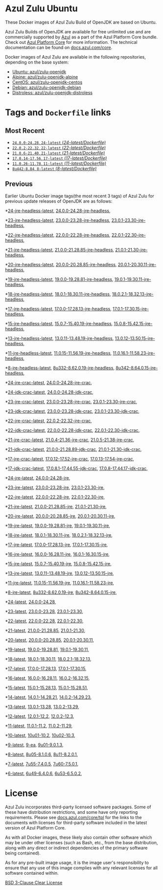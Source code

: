 Azul Zulu Ubuntu
================

These Docker images of Azul Zulu Build of OpenJDK are based on Ubuntu.

Azul Zulu Builds of OpenJDK are available for free unlimited use and are commercially supported by [Azul][1] as a part of the Azul Platform Core bundle.
Check out [Azul Platform Core][2] for more information. The technical documentation can be found on [docs.azul.com/core][3].

Docker images of Azul Zulu are available in the following repositories, depending on the base system:

  * [Ubuntu: azul/zulu-openjdk][4]
  * [Alpine: azul/zulu-openjdk-alpine][5]
  * [CentOS: azul/zulu-openjdk-centos][6]
  * [Debian: azul/zulu-openjdk-debian][7]
  * [Distroless: azul/zulu-openjdk-distroless][8]

Tags and `Dockerfile` links
===========================

Most Recent
-----------


  * [`24.0.0-24.28`, `24-latest` (*24-latest/Dockerfile)*][46]
  * [`22.0.2-22.32`, `22-latest` (*22-latest/Dockerfile)*][68]
  * [`21.0.6-21.40`, `21-latest` (*21-latest/Dockerfile)*][82]
  * [`17.0.14-17.56`, `17-latest` (*17-latest/Dockerfile)*][149]
  * [`11.0.26-11.78`, `11-latest` (*11-latest/Dockerfile)*][272]
  * [`8u442-8.84`, `8-latest` (*8-latest/Dockerfile)*][341]

Previous
--------

Earlier Ubuntu Docker image tags(the most recent 3 tags) of Azul Zulu for previous update releases of OpenJDK are as follows:


  *[24-jre-headless-latest][11],
  [24.0.0-24.28-jre-headless][50],
  
  *[23-jre-headless-latest][12],
  [23.0.0-23.28-jre-headless][57],
  [23.0.1-23.30-jre-headless][59],
  
  
  *[22-jre-headless-latest][13],
  [22.0.0-22.28-jre-headless][69],
  [22.0.1-22.30-jre-headless][75],
  
  
  *[21-jre-headless-latest][14],
  [21.0.0-21.28.85-jre-headless][83],
  [21.0.1-21.30-jre-headless][89],
  
  
  
  
  
  
  
  *[20-jre-headless-latest][15],
  [20.0.0-20.28.85-jre-headless][121],
  [20.0.1-20.30.11-jre-headless][123],
  
  
  *[19-jre-headless-latest][16],
  [19.0.0-19.28.81-jre-headless][129],
  [19.0.1-19.30.11-jre-headless][133],
  
  
  *[18-jre-headless-latest][17],
  [18.0.1-18.30.11-jre-headless][140],
  [18.0.2.1-18.32.13-jre-headless][144],
  
  
  *[17-jre-headless-latest][18],
  [17.0.0-17.28.13-jre-headless][150],
  [17.0.1-17.30.15-jre-headless][155],
  
  
  
  
  
  
  
  
  
  
  
  
  
  
  
  
  
  *[15-jre-headless-latest][19],
  [15.0.7-15.40.19-jre-headless][231],
  [15.0.8-15.42.15-jre-headless][235],
  
  
  
  *[13-jre-headless-latest][20],
  [13.0.11-13.48.19-jre-headless][257],
  [13.0.12-13.50.15-jre-headless][261],
  
  
  
  *[11-jre-headless-latest][21],
  [11.0.15-11.56.19-jre-headless][289],
  [11.0.16.1-11.58.23-jre-headless][291],
  
  
  
  
  
  
  
  
  
  
  
  
  
  
  *[8-jre-headless-latest][22],
  [8u332-8.62.0.19-jre-headless][379],
  [8u342-8.64.0.15-jre-headless][383],
  
  
  
  
  
  
  
  
  
  
  
  
  
  
  *[24-jre-crac-latest][23],
  [24.0.0-24.28-jre-crac][48],
  
  *[24-jdk-crac-latest][24],
  [24.0.0-24.28-jdk-crac][51],
  
  *[23-jre-crac-latest][25],
  [23.0.0-23.28-jre-crac][54],
  [23.0.1-23.30-jre-crac][60],
  
  
  *[23-jdk-crac-latest][26],
  [23.0.0-23.28-jdk-crac][56],
  [23.0.1-23.30-jdk-crac][62],
  
  
  *[22-jre-crac-latest][27],
  [22.0.2-22.32-jre-crac][77],
  
  *[22-jdk-crac-latest][28],
  [22.0.0-22.28-jdk-crac][71],
  [22.0.1-22.30-jdk-crac][74],
  
  
  *[21-jre-crac-latest][29],
  [21.0.4-21.36-jre-crac][107],
  [21.0.5-21.38-jre-crac][109],
  
  
  *[21-jdk-crac-latest][30],
  [21.0.0-21.28.89-jdk-crac][86],
  [21.0.1-21.30-jdk-crac][88],
  
  
  
  
  
  
  
  *[17-jre-crac-latest][31],
  [17.0.12-17.52-jre-crac][203],
  [17.0.13-17.54-jre-crac][207],
  
  
  *[17-jdk-crac-latest][32],
  [17.0.8.1-17.44.55-jdk-crac][180],
  [17.0.8-17.44.17-jdk-crac][184],
  
  
  
  
  
  
  
  
  *[24-jre-latest][33],
  [24.0.0-24.28-jre][49],
  
  *[23-jre-latest][34],
  [23.0.0-23.28-jre][53],
  [23.0.1-23.30-jre][61],
  
  
  *[22-jre-latest][35],
  [22.0.0-22.28-jre][72],
  [22.0.1-22.30-jre][73],
  
  
  *[21-jre-latest][36],
  [21.0.0-21.28.85-jre][85],
  [21.0.1-21.30-jre][87],
  
  
  
  
  
  
  
  *[20-jre-latest][37],
  [20.0.0-20.28.85-jre][120],
  [20.0.1-20.30.11-jre][124],
  
  
  *[19-jre-latest][38],
  [19.0.0-19.28.81-jre][131],
  [19.0.1-19.30.11-jre][132],
  
  
  *[18-jre-latest][39],
  [18.0.1-18.30.11-jre][142],
  [18.0.2.1-18.32.13-jre][143],
  
  
  *[17-jre-latest][40],
  [17.0.0-17.28.13-jre][152],
  [17.0.1-17.30.15-jre][153],
  
  
  
  
  
  
  
  
  
  
  
  
  
  
  
  
  
  *[16-jre-latest][41],
  [16.0.0-16.28.11-jre][218],
  [16.0.1-16.30.15-jre][219],
  
  
  *[15-jre-latest][42],
  [15.0.7-15.40.19-jre][230],
  [15.0.8-15.42.15-jre][234],
  
  
  
  *[13-jre-latest][43],
  [13.0.11-13.48.19-jre][258],
  [13.0.12-13.50.15-jre][259],
  
  
  
  *[11-jre-latest][44],
  [11.0.15-11.56.19-jre][288],
  [11.0.16.1-11.58.23-jre][293],
  
  
  
  
  
  
  
  
  
  
  
  
  
  
  *[8-jre-latest][45],
  [8u332-8.62.0.19-jre][380],
  [8u342-8.64.0.15-jre][384],
  
  
  
  
  
  
  
  
  
  
  
  
  
  
  *[24-latest][46],
  [24.0.0-24.28][47],
  
  *[23-latest][52],
  [23.0.0-23.28][55],
  [23.0.1-23.30][58],
  
  
  *[22-latest][68],
  [22.0.0-22.28][70],
  [22.0.1-22.30][76],
  
  
  *[21-latest][82],
  [21.0.0-21.28.85][84],
  [21.0.1-21.30][90],
  
  
  
  
  
  
  
  *[20-latest][118],
  [20.0.0-20.28.85][119],
  [20.0.1-20.30.11][122],
  
  
  *[19-latest][128],
  [19.0.0-19.28.81][130],
  [19.0.1-19.30.11][134],
  
  
  
  *[18-latest][139],
  [18.0.1-18.30.11][141],
  [18.0.2.1-18.32.13][145],
  
  
  *[17-latest][149],
  [17.0.0-17.28.13][151],
  [17.0.1-17.30.15][154],
  
  
  
  
  
  
  
  
  
  
  
  
  
  
  
  
  
  *[16-latest][216],
  [16.0.0-16.28.11][217],
  [16.0.2-16.32.15][220],
  
  *[15-latest][222],
  [15.0.1-15.28.13][223],
  [15.0.1-15.28.51][224],
  
  
  
  
  
  
  
  
  
  
  *[14-latest][242],
  [14.0.1-14.28.21][243],
  [14.0.2-14.29.23][244],
  
  *[13-latest][245],
  [13.0.1-13.28][246],
  [13.0.2-13.29][247],
  
  
  
  
  
  
  
  
  
  
  
  
  
  *[12-latest][268],
  [12.0.1-12.2][269],
  [12.0.2-12.3][270],
  
  
  *[11-latest][272],
  [11.0.1-11.2][273],
  [11.0.2-11.29][274],
  
  
  
  
  
  
  
  
  
  
  
  
  
  
  
  
  
  
  
  
  
  
  
  
  
  
  
  
  
  *[10-latest][333],
  [10u01-10.2][334],
  [10u02-10.3][335],
  
  *[9-latest][336],
  [9-ea][337],
  [9u01-9.0.1.3][338],
  
  
  
  *[8-latest][341],
  [8u05-8.1.0.6][342],
  [8u11-8.2.0.1][343],
  
  
  
  
  
  
  
  
  
  
  
  
  
  
  
  
  
  
  
  
  
  
  
  
  
  
  
  
  
  
  
  
  
  
  
  
  
  
  
  
  
  
  
  
  
  
  
  
  
  
  
  *[7-latest][424],
  [7u55-7.4.0.5][425],
  [7u60-7.5.0.1][426],
  
  
  
  
  
  
  
  
  
  
  
  
  
  
  
  
  
  
  
  
  
  
  
  
  
  
  
  
  
  
  
  
  
  
  
  
  *[6-latest][462],
  [6u49-6.4.0.6][463],
  [6u53-6.5.0.2][464],
  
  
  
  
  
  
  
  
  
  
  
  
  
  
  
  
  
  License
=======

Azul Zulu incorporates third-party licensed software packages. Some of these have distribution restrictions, and some have only reporting requirements. Please see [docs.azul.com/core/tpl][9] for the links to the documents with licenses for third-party software included in the latest version of Azul Platform Core.

As with all Docker images, these likely also contain other software which may be under other licenses (such as Bash, etc., from the base distribution, along with any direct or indirect dependencies of the primary software being contained).

As for any pre-built image usage, it is the image user's responsibility to ensure that any use of this image complies with any relevant licenses for all software contained within.

[BSD 3-Clause Clear License][10]

  [1]: https://www.azul.com/
  [2]: https://www.azul.com/products/core/
  [3]: https://docs.azul.com/core/
  [4]: https://hub.docker.com/r/azul/zulu-openjdk
  [5]: https://hub.docker.com/r/azul/zulu-openjdk-alpine
  [6]: https://hub.docker.com/r/azul/zulu-openjdk-centos
  [7]: https://hub.docker.com/r/azul/zulu-openjdk-debian
  [8]: https://hub.docker.com/r/azul/zulu-openjdk-distroless
  [9]: https://docs.azul.com/core/tpl
  [10]: https://github.com/zulu-openjdk/zulu-openjdk/blob/master/LICENSE.txt


  [11]: https://github.com/zulu-openjdk/zulu-openjdk/blob/master/ubuntu/24-jre-headless-latest/Dockerfile
  [50]: https://github.com/zulu-openjdk/zulu-openjdk/blob/master/ubuntu/24.0.0-24.28-jre-headless/Dockerfile
  
  [12]: https://github.com/zulu-openjdk/zulu-openjdk/blob/master/ubuntu/23-jre-headless-latest/Dockerfile
  [57]: https://github.com/zulu-openjdk/zulu-openjdk/blob/master/ubuntu/23.0.0-23.28-jre-headless/Dockerfile
  [59]: https://github.com/zulu-openjdk/zulu-openjdk/blob/master/ubuntu/23.0.1-23.30-jre-headless/Dockerfile
  
  
  [13]: https://github.com/zulu-openjdk/zulu-openjdk/blob/master/ubuntu/22-jre-headless-latest/Dockerfile
  [69]: https://github.com/zulu-openjdk/zulu-openjdk/blob/master/ubuntu/22.0.0-22.28-jre-headless/Dockerfile
  [75]: https://github.com/zulu-openjdk/zulu-openjdk/blob/master/ubuntu/22.0.1-22.30-jre-headless/Dockerfile
  
  
  [14]: https://github.com/zulu-openjdk/zulu-openjdk/blob/master/ubuntu/21-jre-headless-latest/Dockerfile
  [83]: https://github.com/zulu-openjdk/zulu-openjdk/blob/master/ubuntu/21.0.0-21.28.85-jre-headless/Dockerfile
  [89]: https://github.com/zulu-openjdk/zulu-openjdk/blob/master/ubuntu/21.0.1-21.30-jre-headless/Dockerfile
  
  
  
  
  
  
  
  [15]: https://github.com/zulu-openjdk/zulu-openjdk/blob/master/ubuntu/20-jre-headless-latest/Dockerfile
  [121]: https://github.com/zulu-openjdk/zulu-openjdk/blob/master/ubuntu/20.0.0-20.28.85-jre-headless/Dockerfile
  [123]: https://github.com/zulu-openjdk/zulu-openjdk/blob/master/ubuntu/20.0.1-20.30.11-jre-headless/Dockerfile
  
  
  [16]: https://github.com/zulu-openjdk/zulu-openjdk/blob/master/ubuntu/19-jre-headless-latest/Dockerfile
  [129]: https://github.com/zulu-openjdk/zulu-openjdk/blob/master/ubuntu/19.0.0-19.28.81-jre-headless/Dockerfile
  [133]: https://github.com/zulu-openjdk/zulu-openjdk/blob/master/ubuntu/19.0.1-19.30.11-jre-headless/Dockerfile
  
  
  [17]: https://github.com/zulu-openjdk/zulu-openjdk/blob/master/ubuntu/18-jre-headless-latest/Dockerfile
  [140]: https://github.com/zulu-openjdk/zulu-openjdk/blob/master/ubuntu/18.0.1-18.30.11-jre-headless/Dockerfile
  [144]: https://github.com/zulu-openjdk/zulu-openjdk/blob/master/ubuntu/18.0.2.1-18.32.13-jre-headless/Dockerfile
  
  
  [18]: https://github.com/zulu-openjdk/zulu-openjdk/blob/master/ubuntu/17-jre-headless-latest/Dockerfile
  [150]: https://github.com/zulu-openjdk/zulu-openjdk/blob/master/ubuntu/17.0.0-17.28.13-jre-headless/Dockerfile
  [155]: https://github.com/zulu-openjdk/zulu-openjdk/blob/master/ubuntu/17.0.1-17.30.15-jre-headless/Dockerfile
  
  
  
  
  
  
  
  
  
  
  
  
  
  
  
  
  
  [19]: https://github.com/zulu-openjdk/zulu-openjdk/blob/master/ubuntu/15-jre-headless-latest/Dockerfile
  [231]: https://github.com/zulu-openjdk/zulu-openjdk/blob/master/ubuntu/15.0.7-15.40.19-jre-headless/Dockerfile
  [235]: https://github.com/zulu-openjdk/zulu-openjdk/blob/master/ubuntu/15.0.8-15.42.15-jre-headless/Dockerfile
  
  
  
  [20]: https://github.com/zulu-openjdk/zulu-openjdk/blob/master/ubuntu/13-jre-headless-latest/Dockerfile
  [257]: https://github.com/zulu-openjdk/zulu-openjdk/blob/master/ubuntu/13.0.11-13.48.19-jre-headless/Dockerfile
  [261]: https://github.com/zulu-openjdk/zulu-openjdk/blob/master/ubuntu/13.0.12-13.50.15-jre-headless/Dockerfile
  
  
  
  [21]: https://github.com/zulu-openjdk/zulu-openjdk/blob/master/ubuntu/11-jre-headless-latest/Dockerfile
  [289]: https://github.com/zulu-openjdk/zulu-openjdk/blob/master/ubuntu/11.0.15-11.56.19-jre-headless/Dockerfile
  [291]: https://github.com/zulu-openjdk/zulu-openjdk/blob/master/ubuntu/11.0.16.1-11.58.23-jre-headless/Dockerfile
  
  
  
  
  
  
  
  
  
  
  
  
  
  
  [22]: https://github.com/zulu-openjdk/zulu-openjdk/blob/master/ubuntu/8-jre-headless-latest/Dockerfile
  [379]: https://github.com/zulu-openjdk/zulu-openjdk/blob/master/ubuntu/8u332-8.62.0.19-jre-headless/Dockerfile
  [383]: https://github.com/zulu-openjdk/zulu-openjdk/blob/master/ubuntu/8u342-8.64.0.15-jre-headless/Dockerfile
  
  
  
  
  
  
  
  
  
  
  
  
  
  
  [23]: https://github.com/zulu-openjdk/zulu-openjdk/blob/master/ubuntu/24-jre-crac-latest/Dockerfile
  [48]: https://github.com/zulu-openjdk/zulu-openjdk/blob/master/ubuntu/24.0.0-24.28-jre-crac/Dockerfile
  
  [24]: https://github.com/zulu-openjdk/zulu-openjdk/blob/master/ubuntu/24-jdk-crac-latest/Dockerfile
  [51]: https://github.com/zulu-openjdk/zulu-openjdk/blob/master/ubuntu/24.0.0-24.28-jdk-crac/Dockerfile
  
  [25]: https://github.com/zulu-openjdk/zulu-openjdk/blob/master/ubuntu/23-jre-crac-latest/Dockerfile
  [54]: https://github.com/zulu-openjdk/zulu-openjdk/blob/master/ubuntu/23.0.0-23.28-jre-crac/Dockerfile
  [60]: https://github.com/zulu-openjdk/zulu-openjdk/blob/master/ubuntu/23.0.1-23.30-jre-crac/Dockerfile
  
  
  [26]: https://github.com/zulu-openjdk/zulu-openjdk/blob/master/ubuntu/23-jdk-crac-latest/Dockerfile
  [56]: https://github.com/zulu-openjdk/zulu-openjdk/blob/master/ubuntu/23.0.0-23.28-jdk-crac/Dockerfile
  [62]: https://github.com/zulu-openjdk/zulu-openjdk/blob/master/ubuntu/23.0.1-23.30-jdk-crac/Dockerfile
  
  
  [27]: https://github.com/zulu-openjdk/zulu-openjdk/blob/master/ubuntu/22-jre-crac-latest/Dockerfile
  [77]: https://github.com/zulu-openjdk/zulu-openjdk/blob/master/ubuntu/22.0.2-22.32-jre-crac/Dockerfile
  
  [28]: https://github.com/zulu-openjdk/zulu-openjdk/blob/master/ubuntu/22-jdk-crac-latest/Dockerfile
  [71]: https://github.com/zulu-openjdk/zulu-openjdk/blob/master/ubuntu/22.0.0-22.28-jdk-crac/Dockerfile
  [74]: https://github.com/zulu-openjdk/zulu-openjdk/blob/master/ubuntu/22.0.1-22.30-jdk-crac/Dockerfile
  
  
  [29]: https://github.com/zulu-openjdk/zulu-openjdk/blob/master/ubuntu/21-jre-crac-latest/Dockerfile
  [107]: https://github.com/zulu-openjdk/zulu-openjdk/blob/master/ubuntu/21.0.4-21.36-jre-crac/Dockerfile
  [109]: https://github.com/zulu-openjdk/zulu-openjdk/blob/master/ubuntu/21.0.5-21.38-jre-crac/Dockerfile
  
  
  [30]: https://github.com/zulu-openjdk/zulu-openjdk/blob/master/ubuntu/21-jdk-crac-latest/Dockerfile
  [86]: https://github.com/zulu-openjdk/zulu-openjdk/blob/master/ubuntu/21.0.0-21.28.89-jdk-crac/Dockerfile
  [88]: https://github.com/zulu-openjdk/zulu-openjdk/blob/master/ubuntu/21.0.1-21.30-jdk-crac/Dockerfile
  
  
  
  
  
  
  
  [31]: https://github.com/zulu-openjdk/zulu-openjdk/blob/master/ubuntu/17-jre-crac-latest/Dockerfile
  [203]: https://github.com/zulu-openjdk/zulu-openjdk/blob/master/ubuntu/17.0.12-17.52-jre-crac/Dockerfile
  [207]: https://github.com/zulu-openjdk/zulu-openjdk/blob/master/ubuntu/17.0.13-17.54-jre-crac/Dockerfile
  
  
  [32]: https://github.com/zulu-openjdk/zulu-openjdk/blob/master/ubuntu/17-jdk-crac-latest/Dockerfile
  [180]: https://github.com/zulu-openjdk/zulu-openjdk/blob/master/ubuntu/17.0.8.1-17.44.55-jdk-crac/Dockerfile
  [184]: https://github.com/zulu-openjdk/zulu-openjdk/blob/master/ubuntu/17.0.8-17.44.17-jdk-crac/Dockerfile
  
  
  
  
  
  
  
  
  [33]: https://github.com/zulu-openjdk/zulu-openjdk/blob/master/ubuntu/24-jre-latest/Dockerfile
  [49]: https://github.com/zulu-openjdk/zulu-openjdk/blob/master/ubuntu/24.0.0-24.28-jre/Dockerfile
  
  [34]: https://github.com/zulu-openjdk/zulu-openjdk/blob/master/ubuntu/23-jre-latest/Dockerfile
  [53]: https://github.com/zulu-openjdk/zulu-openjdk/blob/master/ubuntu/23.0.0-23.28-jre/Dockerfile
  [61]: https://github.com/zulu-openjdk/zulu-openjdk/blob/master/ubuntu/23.0.1-23.30-jre/Dockerfile
  
  
  [35]: https://github.com/zulu-openjdk/zulu-openjdk/blob/master/ubuntu/22-jre-latest/Dockerfile
  [72]: https://github.com/zulu-openjdk/zulu-openjdk/blob/master/ubuntu/22.0.0-22.28-jre/Dockerfile
  [73]: https://github.com/zulu-openjdk/zulu-openjdk/blob/master/ubuntu/22.0.1-22.30-jre/Dockerfile
  
  
  [36]: https://github.com/zulu-openjdk/zulu-openjdk/blob/master/ubuntu/21-jre-latest/Dockerfile
  [85]: https://github.com/zulu-openjdk/zulu-openjdk/blob/master/ubuntu/21.0.0-21.28.85-jre/Dockerfile
  [87]: https://github.com/zulu-openjdk/zulu-openjdk/blob/master/ubuntu/21.0.1-21.30-jre/Dockerfile
  
  
  
  
  
  
  
  [37]: https://github.com/zulu-openjdk/zulu-openjdk/blob/master/ubuntu/20-jre-latest/Dockerfile
  [120]: https://github.com/zulu-openjdk/zulu-openjdk/blob/master/ubuntu/20.0.0-20.28.85-jre/Dockerfile
  [124]: https://github.com/zulu-openjdk/zulu-openjdk/blob/master/ubuntu/20.0.1-20.30.11-jre/Dockerfile
  
  
  [38]: https://github.com/zulu-openjdk/zulu-openjdk/blob/master/ubuntu/19-jre-latest/Dockerfile
  [131]: https://github.com/zulu-openjdk/zulu-openjdk/blob/master/ubuntu/19.0.0-19.28.81-jre/Dockerfile
  [132]: https://github.com/zulu-openjdk/zulu-openjdk/blob/master/ubuntu/19.0.1-19.30.11-jre/Dockerfile
  
  
  [39]: https://github.com/zulu-openjdk/zulu-openjdk/blob/master/ubuntu/18-jre-latest/Dockerfile
  [142]: https://github.com/zulu-openjdk/zulu-openjdk/blob/master/ubuntu/18.0.1-18.30.11-jre/Dockerfile
  [143]: https://github.com/zulu-openjdk/zulu-openjdk/blob/master/ubuntu/18.0.2.1-18.32.13-jre/Dockerfile
  
  
  [40]: https://github.com/zulu-openjdk/zulu-openjdk/blob/master/ubuntu/17-jre-latest/Dockerfile
  [152]: https://github.com/zulu-openjdk/zulu-openjdk/blob/master/ubuntu/17.0.0-17.28.13-jre/Dockerfile
  [153]: https://github.com/zulu-openjdk/zulu-openjdk/blob/master/ubuntu/17.0.1-17.30.15-jre/Dockerfile
  
  
  
  
  
  
  
  
  
  
  
  
  
  
  
  
  
  [41]: https://github.com/zulu-openjdk/zulu-openjdk/blob/master/ubuntu/16-jre-latest/Dockerfile
  [218]: https://github.com/zulu-openjdk/zulu-openjdk/blob/master/ubuntu/16.0.0-16.28.11-jre/Dockerfile
  [219]: https://github.com/zulu-openjdk/zulu-openjdk/blob/master/ubuntu/16.0.1-16.30.15-jre/Dockerfile
  
  
  [42]: https://github.com/zulu-openjdk/zulu-openjdk/blob/master/ubuntu/15-jre-latest/Dockerfile
  [230]: https://github.com/zulu-openjdk/zulu-openjdk/blob/master/ubuntu/15.0.7-15.40.19-jre/Dockerfile
  [234]: https://github.com/zulu-openjdk/zulu-openjdk/blob/master/ubuntu/15.0.8-15.42.15-jre/Dockerfile
  
  
  
  [43]: https://github.com/zulu-openjdk/zulu-openjdk/blob/master/ubuntu/13-jre-latest/Dockerfile
  [258]: https://github.com/zulu-openjdk/zulu-openjdk/blob/master/ubuntu/13.0.11-13.48.19-jre/Dockerfile
  [259]: https://github.com/zulu-openjdk/zulu-openjdk/blob/master/ubuntu/13.0.12-13.50.15-jre/Dockerfile
  
  
  
  [44]: https://github.com/zulu-openjdk/zulu-openjdk/blob/master/ubuntu/11-jre-latest/Dockerfile
  [288]: https://github.com/zulu-openjdk/zulu-openjdk/blob/master/ubuntu/11.0.15-11.56.19-jre/Dockerfile
  [293]: https://github.com/zulu-openjdk/zulu-openjdk/blob/master/ubuntu/11.0.16.1-11.58.23-jre/Dockerfile
  
  
  
  
  
  
  
  
  
  
  
  
  
  
  [45]: https://github.com/zulu-openjdk/zulu-openjdk/blob/master/ubuntu/8-jre-latest/Dockerfile
  [380]: https://github.com/zulu-openjdk/zulu-openjdk/blob/master/ubuntu/8u332-8.62.0.19-jre/Dockerfile
  [384]: https://github.com/zulu-openjdk/zulu-openjdk/blob/master/ubuntu/8u342-8.64.0.15-jre/Dockerfile
  
  
  
  
  
  
  
  
  
  
  
  
  
  
  [46]: https://github.com/zulu-openjdk/zulu-openjdk/blob/master/ubuntu/24-latest/Dockerfile
  [47]: https://github.com/zulu-openjdk/zulu-openjdk/blob/master/ubuntu/24.0.0-24.28/Dockerfile
  
  [52]: https://github.com/zulu-openjdk/zulu-openjdk/blob/master/ubuntu/23-latest/Dockerfile
  [55]: https://github.com/zulu-openjdk/zulu-openjdk/blob/master/ubuntu/23.0.0-23.28/Dockerfile
  [58]: https://github.com/zulu-openjdk/zulu-openjdk/blob/master/ubuntu/23.0.1-23.30/Dockerfile
  
  
  [68]: https://github.com/zulu-openjdk/zulu-openjdk/blob/master/ubuntu/22-latest/Dockerfile
  [70]: https://github.com/zulu-openjdk/zulu-openjdk/blob/master/ubuntu/22.0.0-22.28/Dockerfile
  [76]: https://github.com/zulu-openjdk/zulu-openjdk/blob/master/ubuntu/22.0.1-22.30/Dockerfile
  
  
  [82]: https://github.com/zulu-openjdk/zulu-openjdk/blob/master/ubuntu/21-latest/Dockerfile
  [84]: https://github.com/zulu-openjdk/zulu-openjdk/blob/master/ubuntu/21.0.0-21.28.85/Dockerfile
  [90]: https://github.com/zulu-openjdk/zulu-openjdk/blob/master/ubuntu/21.0.1-21.30/Dockerfile
  
  
  
  
  
  
  
  [118]: https://github.com/zulu-openjdk/zulu-openjdk/blob/master/ubuntu/20-latest/Dockerfile
  [119]: https://github.com/zulu-openjdk/zulu-openjdk/blob/master/ubuntu/20.0.0-20.28.85/Dockerfile
  [122]: https://github.com/zulu-openjdk/zulu-openjdk/blob/master/ubuntu/20.0.1-20.30.11/Dockerfile
  
  
  [128]: https://github.com/zulu-openjdk/zulu-openjdk/blob/master/ubuntu/19-latest/Dockerfile
  [130]: https://github.com/zulu-openjdk/zulu-openjdk/blob/master/ubuntu/19.0.0-19.28.81/Dockerfile
  [134]: https://github.com/zulu-openjdk/zulu-openjdk/blob/master/ubuntu/19.0.1-19.30.11/Dockerfile
  
  
  
  [139]: https://github.com/zulu-openjdk/zulu-openjdk/blob/master/ubuntu/18-latest/Dockerfile
  [141]: https://github.com/zulu-openjdk/zulu-openjdk/blob/master/ubuntu/18.0.1-18.30.11/Dockerfile
  [145]: https://github.com/zulu-openjdk/zulu-openjdk/blob/master/ubuntu/18.0.2.1-18.32.13/Dockerfile
  
  
  [149]: https://github.com/zulu-openjdk/zulu-openjdk/blob/master/ubuntu/17-latest/Dockerfile
  [151]: https://github.com/zulu-openjdk/zulu-openjdk/blob/master/ubuntu/17.0.0-17.28.13/Dockerfile
  [154]: https://github.com/zulu-openjdk/zulu-openjdk/blob/master/ubuntu/17.0.1-17.30.15/Dockerfile
  
  
  
  
  
  
  
  
  
  
  
  
  
  
  
  
  
  [216]: https://github.com/zulu-openjdk/zulu-openjdk/blob/master/ubuntu/16-latest/Dockerfile
  [217]: https://github.com/zulu-openjdk/zulu-openjdk/blob/master/ubuntu/16.0.0-16.28.11/Dockerfile
  [220]: https://github.com/zulu-openjdk/zulu-openjdk/blob/master/ubuntu/16.0.2-16.32.15/Dockerfile
  
  [222]: https://github.com/zulu-openjdk/zulu-openjdk/blob/master/ubuntu/15-latest/Dockerfile
  [223]: https://github.com/zulu-openjdk/zulu-openjdk/blob/master/ubuntu/15.0.1-15.28.13/Dockerfile
  [224]: https://github.com/zulu-openjdk/zulu-openjdk/blob/master/ubuntu/15.0.1-15.28.51/Dockerfile
  
  
  
  
  
  
  
  
  
  
  [242]: https://github.com/zulu-openjdk/zulu-openjdk/blob/master/ubuntu/14-latest/Dockerfile
  [243]: https://github.com/zulu-openjdk/zulu-openjdk/blob/master/ubuntu/14.0.1-14.28.21/Dockerfile
  [244]: https://github.com/zulu-openjdk/zulu-openjdk/blob/master/ubuntu/14.0.2-14.29.23/Dockerfile
  
  [245]: https://github.com/zulu-openjdk/zulu-openjdk/blob/master/ubuntu/13-latest/Dockerfile
  [246]: https://github.com/zulu-openjdk/zulu-openjdk/blob/master/ubuntu/13.0.1-13.28/Dockerfile
  [247]: https://github.com/zulu-openjdk/zulu-openjdk/blob/master/ubuntu/13.0.2-13.29/Dockerfile
  
  
  
  
  
  
  
  
  
  
  
  
  
  [268]: https://github.com/zulu-openjdk/zulu-openjdk/blob/master/ubuntu/12-latest/Dockerfile
  [269]: https://github.com/zulu-openjdk/zulu-openjdk/blob/master/ubuntu/12.0.1-12.2/Dockerfile
  [270]: https://github.com/zulu-openjdk/zulu-openjdk/blob/master/ubuntu/12.0.2-12.3/Dockerfile
  
  
  [272]: https://github.com/zulu-openjdk/zulu-openjdk/blob/master/ubuntu/11-latest/Dockerfile
  [273]: https://github.com/zulu-openjdk/zulu-openjdk/blob/master/ubuntu/11.0.1-11.2/Dockerfile
  [274]: https://github.com/zulu-openjdk/zulu-openjdk/blob/master/ubuntu/11.0.2-11.29/Dockerfile
  
  
  
  
  
  
  
  
  
  
  
  
  
  
  
  
  
  
  
  
  
  
  
  
  
  
  
  
  
  [333]: https://github.com/zulu-openjdk/zulu-openjdk/blob/master/ubuntu/10-latest/Dockerfile
  [334]: https://github.com/zulu-openjdk/zulu-openjdk/blob/master/ubuntu/10u01-10.2/Dockerfile
  [335]: https://github.com/zulu-openjdk/zulu-openjdk/blob/master/ubuntu/10u02-10.3/Dockerfile
  
  [336]: https://github.com/zulu-openjdk/zulu-openjdk/blob/master/ubuntu/9-latest/Dockerfile
  [337]: https://github.com/zulu-openjdk/zulu-openjdk/blob/master/ubuntu/9-ea/Dockerfile
  [338]: https://github.com/zulu-openjdk/zulu-openjdk/blob/master/ubuntu/9u01-9.0.1.3/Dockerfile
  
  
  
  [341]: https://github.com/zulu-openjdk/zulu-openjdk/blob/master/ubuntu/8-latest/Dockerfile
  [342]: https://github.com/zulu-openjdk/zulu-openjdk/blob/master/ubuntu/8u05-8.1.0.6/Dockerfile
  [343]: https://github.com/zulu-openjdk/zulu-openjdk/blob/master/ubuntu/8u11-8.2.0.1/Dockerfile
  
  
  
  
  
  
  
  
  
  
  
  
  
  
  
  
  
  
  
  
  
  
  
  
  
  
  
  
  
  
  
  
  
  
  
  
  
  
  
  
  
  
  
  
  
  
  
  
  
  
  
  [424]: https://github.com/zulu-openjdk/zulu-openjdk/blob/master/ubuntu/7-latest/Dockerfile
  [425]: https://github.com/zulu-openjdk/zulu-openjdk/blob/master/ubuntu/7u55-7.4.0.5/Dockerfile
  [426]: https://github.com/zulu-openjdk/zulu-openjdk/blob/master/ubuntu/7u60-7.5.0.1/Dockerfile
  
  
  
  
  
  
  
  
  
  
  
  
  
  
  
  
  
  
  
  
  
  
  
  
  
  
  
  
  
  
  
  
  
  
  
  
  [462]: https://github.com/zulu-openjdk/zulu-openjdk/blob/master/ubuntu/6-latest/Dockerfile
  [463]: https://github.com/zulu-openjdk/zulu-openjdk/blob/master/ubuntu/6u49-6.4.0.6/Dockerfile
  [464]: https://github.com/zulu-openjdk/zulu-openjdk/blob/master/ubuntu/6u53-6.5.0.2/Dockerfile
  
  
  
  
  
  
  
  
  
  
  
  
  
  
  
  
  
  